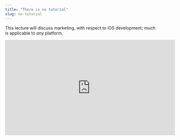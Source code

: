 ```yaml
---
title: "There is no tutorial"
slug: no-tutorial
---
```


This lecture will discuss marketing, with respect to iOS development; much is applicable to *any* platform.

<iframe width="560" height="315" src="https://www.youtube.com/embed/gFmvv5IS14s" frameborder="0" allowfullscreen></iframe>

